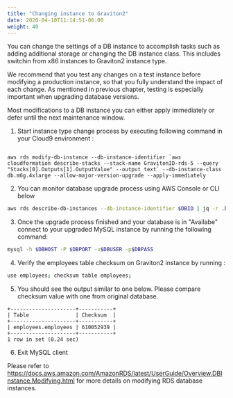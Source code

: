 ```yaml
---
title: "Changing instance to Graviton2"
date: 2020-04-10T11:14:51-06:00
weight: 40
---
```


You can change the settings of a DB instance to accomplish tasks such as adding additional storage or changing the DB instance class.
This includes switchin from x86 instances to Graviton2 instance type.

We recommend that you test any changes on a test instance before modifying a production instance, 
so that you fully understand the impact of each change. As mentioned in previous chapter,
testing is especially important when upgrading database versions.

Most modifications to a DB instance you can either apply immediately or defer until the next maintenance window.


1. Start instance type change process by executing following command in your Cloud9 environment :
 
```

aws rds modify-db-instance --db-instance-identifier `aws cloudformation describe-stacks --stack-name GravitonID-rds-5 --query "Stacks[0].Outputs[1].OutputValue" --output text` --db-instance-class db.m6g.4xlarge --allow-major-version-upgrade --apply-immediately

```

2. You can monitor database upgrade process using AWS Console or CLI below
```bash 
aws rds describe-db-instances --db-instance-identifier $DBID | jq -r .DBInstances[0].DBInstanceStatus
```
 
3. Once the upgrade process finished and your database is in "Availabe" connect to your upgraded MySQL instance by running the following command:

```bash
mysql -h $DBHOST -P $DBPORT -u$DBUSER -p$DBPASS
```


4. Verify the employees table checksum on Graviton2 instance by running :

```bash
use employees; checksum table employees;
```

5. You should see the output similar to one below. Please compare checksum value with one from original 
database.

```
+---------------------+-----------+
| Table               | Checksum  |
+---------------------+-----------+
| employees.employees | 610052939 |
+---------------------+-----------+
1 row in set (0.24 sec)
```

6. Exit MySQL client




Please refer to https://docs.aws.amazon.com/AmazonRDS/latest/UserGuide/Overview.DBInstance.Modifying.html for more details on modifying RDS database instances.